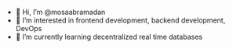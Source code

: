 - 👋 Hi, I’m @mosaabramadan
- 👀 I’m interested in frontend development, backend development, DevOps
- 🌱 I’m currently learning decentralized real time databases

<!---
mosaabramadan/mosaabramadan is a ✨ special ✨ repository because its `README.md` (this file) appears on your GitHub profile.
You can click the Preview link to take a look at your changes.
--->
